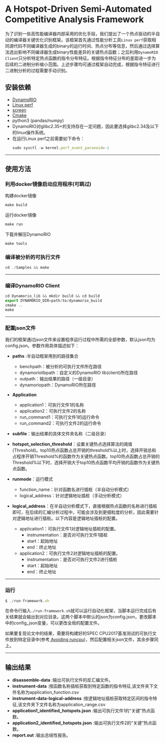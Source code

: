 # A Hotspot-Driven Semi-Automated Competitive Analysis Framework

为了识别一些高性能编译器内部采用的优化手段，我们提出了一个热点驱动的半自动的编译器关键优化识别框架。该框架首先通过性能分析工具`Linux perf`获取相同源代码不同编译器生成的binary的运行时间、热点分布等信息，然后通过选择算法选出影响不同编译器生成binary性能差异的关键热点函数；之后利用`DynamoRIO Client`只分析特定热点函数的指令分布特征。根据指令特征分布的差距进一步为后续的二进制分析缩小范围。上述步骤均可通过框架自动完成，根据指令特征进行二进制分析的过程需要手动识别。

## 安装依赖

- [DynamoRIO](https://github.com/DynamoRIO)
- [Linux perf](https://perf.wiki.kernel.org/index.php/Main_Page)
- [screen](https://linux.die.net/man/1/screen)
- [Cmake](https://cmake.org/files/)
- python3 (pandas/numpy)
- DynamoRIO对glibc2.35+的支持存在一定问题，因此要选择glibc2.34及以下的linux操作系统。
- 在运行Linux perf之前需要如下命令：
  ```js
  sudo sysctl -w kernel.perf_event_paranoid=-1
  ```
---

## 使用方法

### 利用docker镜像启动应用程序(可跳过)

构建docker镜像

```js
make build
```
运行docker镜像

```js
make run
```
下载并解压DynamoRIO

```js
make tools
```

### 编译被分析的可执行文件

```js
cd ./Samples && make
```

---

### 编译DynamoRIO Client

```js
cd Dynamorio_lib && mkdir build && cd build
export DYNAMORIO_DIR=path/to/dynamorio_build
cmake .. 
make
```

---

### 配置json文件

我们的框架通过json文件来设置程序运行过程中所需的全部参数，默认json均为config.json。参数作用具体描述如下：

- **paths** :半自动框架用到的路径集合
  
  - benchpath：被分析的可执行文件所在路径
  - dynamoriolibpath：自定义的DynamoRIO lib(client)所在路径
  - outpath：输出结果的路径（一级目录）
  - dynamoriopath：DynamoRIO所在路径
- **Application**
  
  - application1：可执行文件1的名称
  - application2：可执行文件2的名称
  - run_command1：可执行文件1的运行命令
  - run_command2：可执行文件2的运行命令
- **subfile**：输出结果的具体文件夹名称（二级目录）
- **hotspot_selection_threshold**：设置关键热点选择算法的阈值(Threshold)。top10热点函数占总开销的threshold%以上时，选择开销总和占程序开销Threshold%的函数作为关键热点函数。top10热点函数占总开销的Threshold%以下时，选择开销大于top10热点函数平均开销的函数作为关键热点函数。
- **runmode**：运行模式
  
  - function_name：针对函数名进行插桩（半自动分析模式）
  - logical_address：针对逻辑地址插桩（手动分析模式）
- **logical_address**：在半自动分析模式下，直接根据热点函数的名称进行插桩即可，在后续的汇编分析过程中，可能会涉及到更细粒度的分析，因此需要针对逻辑地址进行插桩。以下内容是逻辑地址插桩的配置。
  
  - application1：可执行文件1对逻辑地址插桩的配置。
    - instrumentation：是否对可执行文件1插桩
    - start：起始地址
    - end：终止地址
  - application2：可执行文件2对逻辑地址插桩的配置。
    - instrumentation：是否对可执行文件2进行插桩
    - start：起始地址
    - end：终止地址

---

### 运行

```js
$ ./run-framework.sh
```

在命令行输入`./run-framework.sh`就可以运行自动化框架，当脚本运行完成后有关结果就会输出到对应目录。这两个脚本中默认的json为config.json，更改脚本中的config_json变量，可以更改全局的配置文件。

如果要复现论文中的结果，需要将构建好的SPEC CPU2017基准测试的可执行文件放到特定目录中(参考[ Avoiding runcpu](https://www.spec.org/cpu2017/Docs/runcpu-avoidance.html))，然后配置相关json文件，其余步骤同上。

---

## 输出结果
- **disassemble-data** :输出可执行文件的反汇编文件。
- **instrument-data** :按函数名称插桩获取到特定函数的指令特征,该文件夹下文件名称为application_function.csv
- **instrument-data-logical-address** :按逻辑地址插桩获取特定区间的指令特征,该文件夹下文件名称为application_range.csv
- **application1_identified_hotspots.json** :输出可执行文件1的“关键”热点函数。
- **application2_identified_hotspots.json** :输出可执行文件2的“关键”热点函数。
- **report.out** :输出总结性报告。